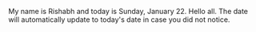 My name is Rishabh and today is Sunday, January 22. Hello all. The date will automatically update to today's date in case you did not notice.
